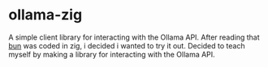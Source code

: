 # ollama-zig
A simple client library for interacting with the Ollama API.
After reading that [bun](https://bun.sh/) was coded in zig, i decided i wanted to try it out. 
Decided to teach myself by making a library for interacting with the Ollama API.